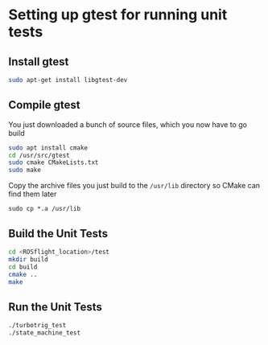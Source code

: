 # Setting up gtest for running unit tests

## Install gtest
``` bash
sudo apt-get install libgtest-dev
```

## Compile gtest
You just downloaded a bunch of source files, which you now have to go build

``` bash
sudo apt install cmake
cd /usr/src/gtest
sudo cmake CMakeLists.txt
sudo make
```

Copy the archive files you just build to the `/usr/lib` directory so CMake can find them later

```
sudo cp *.a /usr/lib
```

## Build the Unit Tests

``` bash
cd <ROSflight_location>/test
mkdir build
cd build
cmake ..
make
```

## Run the Unit Tests
``` bash
./turbotrig_test
./state_machine_test
